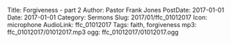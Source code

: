 Title: Forgiveness - part 2
Author: Pastor Frank Jones
PostDate: 2017-01-01
Date: 2017-01-01
Category: Sermons
Slug: 2017/01/ffc_01012017
Icon: microphone
AudioLink: ffc_01012017
Tags: faith, forgiveness
mp3: ffc_01012017/01012017.mp3
ogg: ffc_01012017/01012017.ogg